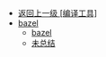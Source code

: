 - [返回上一级 [编译工具]](/工具/编译工具/)
- [bazel](/工具/编译工具/bazel/)
  - [bazel](/工具/编译工具/bazel/bazel.md)
  - [未总结](/工具/编译工具/bazel/未总结.md)
